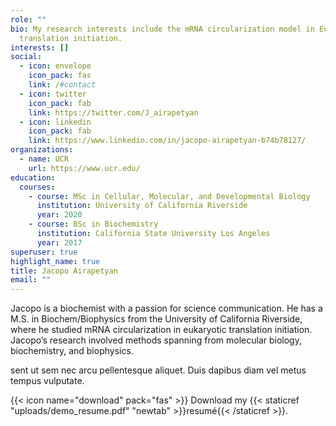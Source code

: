 ```yaml
---
role: ""
bio: My research interests include the mRNA circularization model in Eukaryotic
  translation initiation.
interests: []
social:
  - icon: envelope
    icon_pack: fas
    link: /#contact
  - icon: twitter
    icon_pack: fab
    link: https://twitter.com/J_airapetyan
  - icon: linkedin
    icon_pack: fab
    link: https://www.linkedin.com/in/jacopo-airapetyan-b74b78127/
organizations:
  - name: UCR
    url: https://www.ucr.edu/
education:
  courses:
    - course: MSc in Cellular, Molecular, and Developmental Biology
      institution: University of California Riverside
      year: 2020
    - course: BSc in Biochemistry
      institution: California State University Los Angeles
      year: 2017
superuser: true
highlight_name: true
title: Jacopo Airapetyan
email: ""
---
```



Jacopo is a biochemist with a passion for science communication. He has a M.S. in Biochem/Biophysics from the University of California Riverside, where he studied mRNA circularization in eukaryotic translation initiation. Jacopo’s research involved methods spanning from molecular biology, biochemistry, and biophysics.





sent ut sem nec arcu pellentesque aliquet. Duis dapibus diam vel metus tempus vulputate.

{{< icon name="download" pack="fas" >}} Download my {{< staticref "uploads/demo_resume.pdf" "newtab" >}}resumé{{< /staticref >}}.